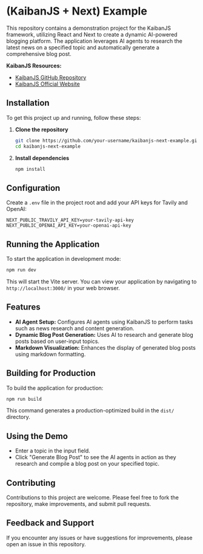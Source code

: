 # (KaibanJS + Next) Example

This repository contains a demonstration project for the KaibanJS framework, utilizing React and Next to create a dynamic AI-powered blogging platform. The application leverages AI agents to research the latest news on a specified topic and automatically generate a comprehensive blog post.

**KaibanJS Resources:**
- [KaibanJS GitHub Repository](https://github.com/kaiban-ai/KaibanJS)
- [KaibanJS Official Website](https://www.kaibanjs.com/)

## Installation

To get this project up and running, follow these steps:

1. **Clone the repository**

   ```bash
   git clone https://github.com/your-username/kaibanjs-next-example.git
   cd kaibanjs-next-example
   ```

2. **Install dependencies**

   ```bash
   npm install
   ```

## Configuration

Create a `.env` file in the project root and add your API keys for Tavily and OpenAI:

```
NEXT_PUBLIC_TRAVILY_API_KEY=your-tavily-api-key
NEXT_PUBLIC_OPENAI_API_KEY=your-openai-api-key
```

## Running the Application

To start the application in development mode:

```bash
npm run dev
```

This will start the Vite server. You can view your application by navigating to `http://localhost:3000/` in your web browser.

## Features

- **AI Agent Setup:** Configures AI agents using KaibanJS to perform tasks such as news research and content generation.
- **Dynamic Blog Post Generation:** Uses AI to research and generate blog posts based on user-input topics.
- **Markdown Visualization:** Enhances the display of generated blog posts using markdown formatting.

## Building for Production

To build the application for production:

```bash
npm run build
```

This command generates a production-optimized build in the `dist/` directory.

## Using the Demo

- Enter a topic in the input field.
- Click "Generate Blog Post" to see the AI agents in action as they research and compile a blog post on your specified topic.

## Contributing

Contributions to this project are welcome. Please feel free to fork the repository, make improvements, and submit pull requests.

## Feedback and Support

If you encounter any issues or have suggestions for improvements, please open an issue in this repository.
